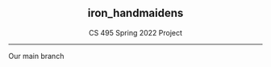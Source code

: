 <div align="center">
	<h2>iron_handmaidens</h2>
	<p>CS 495 Spring 2022 Project</p>
</div>

---

Our main branch
